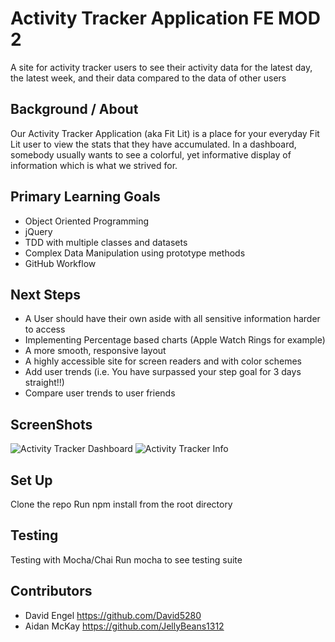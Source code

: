 # Activity Tracker Application FE MOD 2

A site for activity tracker users to see their activity data for the latest day, the latest week, and their data compared to the data of other users

## Background / About
Our Activity Tracker Application (aka Fit Lit) is a place for your everyday Fit Lit user to view the stats that they have accumulated. In a dashboard, somebody usually wants to see a colorful, yet informative display of information which is what we strived for. 

## Primary Learning Goals
 * Object Oriented Programming
  * jQuery
 * TDD with multiple classes and datasets
 * Complex Data Manipulation using prototype methods
 * GitHub Workflow
 
## Next Steps
  * A User should have their own aside with all sensitive information harder to access
  * Implementing Percentage based charts (Apple Watch Rings for example)
  * A more smooth, responsive layout
  * A highly accessible site for screen readers and with color schemes
  * Add user trends (i.e. You have surpassed your step goal for 3 days straight!!)
  * Compare user trends to user friends 
  
  
## ScreenShots 

![Activity Tracker Dashboard](https://i.postimg.cc/7GCBCrbn/activity-tracker-dashboard.png)
![Activity Tracker Info](https://i.postimg.cc/sQtT7Hhd/activity-tracker-info.png)

## Set Up
Clone the repo
Run npm install from the root directory

## Testing
Testing with Mocha/Chai
Run mocha to see testing suite

## Contributors
  * David Engel https://github.com/David5280
  * Aidan McKay https://github.com/JellyBeans1312

